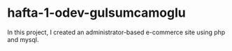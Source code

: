 # hafta-1-odev-gulsumcamoglu
In this project, I created an administrator-based e-commerce site using php and mysql.
